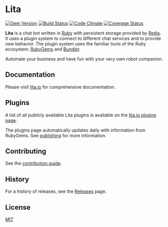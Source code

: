 # Lita

[![Gem Version](https://badge.fury.io/rb/lita.svg)](https://badge.fury.io/rb/lita)
[![Build Status](https://travis-ci.org/litaio/lita.svg?branch=master)](https://travis-ci.org/litaio/lita)
[![Code Climate](https://codeclimate.com/github/litaio/lita/badges/gpa.svg)](https://codeclimate.com/github/litaio/lita)
[![Coverage Status](https://coveralls.io/repos/github/litaio/lita/badge.svg?branch=master)](https://coveralls.io/github/litaio/lita?branch=master)

**Lita** is a chat bot written in [Ruby](https://www.ruby-lang.org/) with persistent storage provided by [Redis](http://redis.io/). It uses a plugin system to connect to different chat services and to provide new behavior. The plugin system uses the familiar tools of the Ruby ecosystem: [RubyGems](https://rubygems.org/) and [Bundler](http://bundler.io).

Automate your business and have fun with your very own robot companion.

## Documentation

Please visit [lita.io](https://www.lita.io/) for comprehensive documentation.

## Plugins

A list of all publicly available Lita plugins is available on the [lita.io plugins page](https://www.lita.io/plugins).

The plugins page automatically updates daily with information from RubyGems. See [publishing](http://docs.lita.io/plugin-authoring/#publishing) for more information.

## Contributing

See the [contribution guide](https://github.com/litaio/lita/blob/master/CONTRIBUTING.md).

## History

For a history of releases, see the [Releases](https://github.com/litaio/lita/releases) page.

## License

[MIT](http://opensource.org/licenses/MIT)
